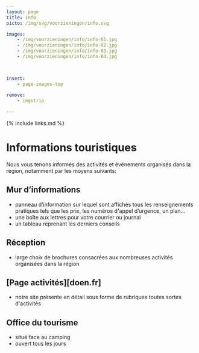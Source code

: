 ```yaml
---
layout: page
title: Info
picto: /img/svg/voorzieningen/info.svg

images:
    - /img/voorzieningen/info/info-01.jpg
    - /img/voorzieningen/info/info-02.jpg
    - /img/voorzieningen/info/info-03.jpg
    - /img/voorzieningen/info/info-04.jpg

    

insert:
    - page-images-top
    
remove:
    - imgstrip

---
```


{% include links.md %}

# Informations touristiques

Nous vous tenons informés des activités et événements organisés dans la région, notamment par les moyens suivants:

## Mur d’informations

- panneau d’information sur lequel sont affichés tous les renseignements pratiques tels que les prix, les numéros d'appel d’urgence, un plan...
- une boîte aux lettres pour votre courrier ou journal
- un tableau reprenant les derniers conseils

## Réception

- large choix de brochures consacrées aux nombreuses activités organisées dans la région

## [Page activités][doen.fr]

- notre site présente en détail sous forme de rubriques toutes sortes d'activités

## Office du tourisme

- situé face au camping
- ouvert tous les jours
